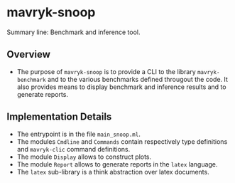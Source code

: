 # mavryk-snoop
Summary line: Benchmark and inference tool.

## Overview
- The purpose of `mavryk-snoop` is to provide a CLI to the library
  `mavryk-benchmark` and to the various benchmarks defined througout
  the code. It also provides means to display benchmark and inference
  results and to generate reports.

## Implementation Details
- The entrypoint is in the file `main_snoop.ml`.
- The modules `Cmdline` and `Commands` contain respectively type
  definitions and `mavryk-clic` command definitions.
- The module `Display` allows to construct plots.
- The module `Report` allows to generate reports in the `latex` language.
- The `latex` sub-library is a think abstraction over latex documents.
